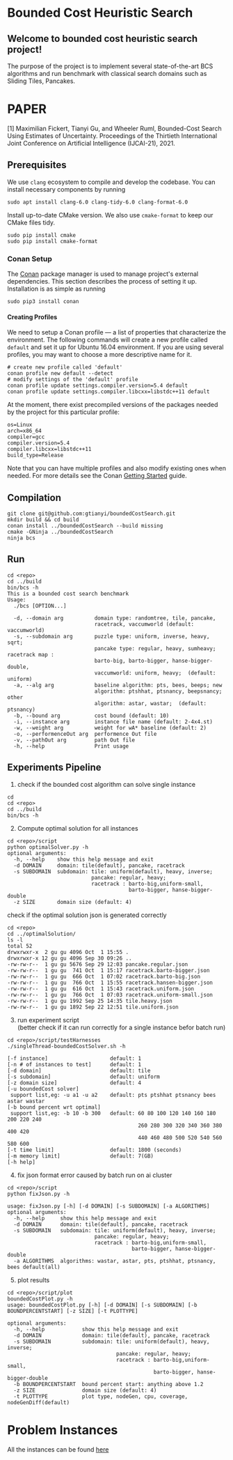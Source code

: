 # Bounded Cost Heuristic Search

## Welcome to bounded cost heuristic search project!
The purpose of the project is to implement several state-of-the-art BCS algorithms and run benchmark with classical search domains such as Sliding Tiles, Pancakes. 

# PAPER
[1] Maximilian Fickert, Tianyi Gu, and Wheeler Ruml, Bounded-Cost Search Using Estimates of Uncertainty. Proceedings of the Thirtieth International Joint Conference on Artificial Intelligence (IJCAI-21), 2021.

## Prerequisites
We use `clang` ecosystem to compile and develop the codebase. You can install necessary components by running
```
sudo apt install clang-6.0 clang-tidy-6.0 clang-format-6.0
```

Install up-to-date CMake version. We also use `cmake-format` to keep our CMake files tidy.
```
sudo pip install cmake
sudo pip install cmake-format
``` 

### Conan Setup

The [Conan](https://conan.io) package manager is used to manage project's external
dependencies. This section describes the process of setting it up.  Installation is as simple as running

```
sudo pip3 install conan
```

#### Creating Profiles
We need to setup a Conan profile — a list of properties that characterize the
environment.  The following commands will create a new profile called `default` and set it up
for Ubuntu 16.04 environment.  If you are using several profiles, you may want to choose a
more descriptive name for it.
```
# create new profile called 'default'
conan profile new default --detect
# modify settings of the 'default' profile
conan profile update settings.compiler.version=5.4 default
conan profile update settings.compiler.libcxx=libstdc++11 default
```
At the moment, there exist precompiled versions of the packages needed by
the project for this particular profile:

```
os=Linux
arch=x86_64
compiler=gcc
compiler.version=5.4
compiler.libcxx=libstdc++11
build_type=Release
```

Note that you can have multiple profiles and also modify existing ones when needed.
For more details see the Conan [Getting Started](https://docs.conan.io/en/latest/getting_started.html) guide.


## Compilation
```
git clone git@github.com:gtianyi/boundedCostSearch.git
mkdir build && cd build
conan install ../boundedCostSearch --build missing
cmake -GNinja ../boundedCostSearch
ninja bcs 
```

## Run
```
cd <repo>
cd ../build
bin/bcs -h
This is a bounded cost search benchmark
Usage:
  ./bcs [OPTION...]

  -d, --domain arg          domain type: randomtree, tile, pancake,
                            racetrack, vaccumworld (default: vaccumworld)
  -s, --subdomain arg       puzzle type: uniform, inverse, heavy, sqrt;
                            pancake type: regular, heavy, sumheavy; racetrack map :
                            barto-big, barto-bigger, hanse-bigger-double,
                            vaccumworld: uniform, heavy;  (default: uniform)
  -a, --alg arg             baseline algorithm: pts, bees, beeps; new
                            algorithm: ptshhat, ptsnancy, beepsnancy; other
                            algorithm: astar, wastar;  (default: ptsnancy)
  -b, --bound arg           cost bound (default: 10)
  -i, --instance arg        instance file name (default: 2-4x4.st)
  -w, --weight arg          weight for wA* baseline (default: 2)
  -o, --performenceOut arg  performence Out file
  -v, --pathOut arg         path Out file
  -h, --help                Print usage

```

## Experiments Pipeline
1. check if the bounded cost algorithm can solve single instance
```
cd 
cd <repo>
cd ../build
bin/bcs -h
```

2. Compute optimal solution for all instances
```
cd <repo>/script
python optimalSolver.py -h
optional arguments:
  -h, --help    show this help message and exit
  -d DOMAIN     domain: tile(default), pancake, racetrack
  -s SUBDOMAIN  subdomain: tile: uniform(default), heavy, inverse; 
                           pancake: regular, heavy; 
                           racetrack : barto-big,uniform-small, 
                                       barto-bigger, hanse-bigger-double
  -z SIZE       domain size (default: 4)
```

check if the optimal solution json is generated correctly
```
cd <repo>
cd ../optimalSolution/
ls -l
total 52
drwxrwxr-x  2 gu gu 4096 Oct  1 15:55 .
drwxrwxr-x 12 gu gu 4096 Sep 30 09:26 ..
-rw-rw-r--  1 gu gu 5676 Sep 29 12:03 pancake.regular.json
-rw-rw-r--  1 gu gu  741 Oct  1 15:17 racetrack.barto-bigger.json
-rw-rw-r--  1 gu gu  666 Oct  1 07:02 racetrack.barto-big.json
-rw-rw-r--  1 gu gu  766 Oct  1 15:55 racetrack.hansen-bigger.json
-rw-rw-r--  1 gu gu  616 Oct  1 15:43 racetrack.uniform.json
-rw-rw-r--  1 gu gu  766 Oct  1 07:03 racetrack.uniform-small.json
-rw-rw-r--  1 gu gu 1992 Sep 25 14:35 tile.heavy.json
-rw-rw-r--  1 gu gu 1892 Sep 22 12:51 tile.uniform.json
```

3. run experiment script   
(better check if it can run correctly for a single instance befor batch run)
```
cd <repo>/script/testHarnesses
./singleThread-boundedCostSolver.sh -h

[-f instance]                    default: 1
[-n # of instances to test]      default: 1
[-d domain]                      default: tile
[-s subdomain]                   default: uniform
[-z domain size]                 default: 4
[-u boundedCost solver]
 support list,eg: -u a1 -u a2    default: pts ptshhat ptsnancy bees astar wastar
[-b bound percent wrt optimal]
 support list,eg: -b 10 -b 300   default: 60 80 100 120 140 160 180 200 220 240 
                                          260 280 300 320 340 360 380 400 420 
                                          440 460 480 500 520 540 560 580 600
[-t time limit]                  default: 1800 (seconds)
[-m memory limit]                default: 7(GB)
[-h help]
```

4. fix json format error caused by batch run on ai cluster 
```
cd <repo>/script
python fixJson.py -h

usage: fixJson.py [-h] [-d DOMAIN] [-s SUBDOMAIN] [-a ALGORITHMS]
optional arguments:
  -h, --help     show this help message and exit
  -d DOMAIN      domain: tile(default), pancake, racetrack
  -s SUBDOMAIN   subdomain: tile: uniform(default), heavy, inverse; 
                            pancake: regular, heavy; 
                            racetrack : barto-big,uniform-small, 
                                        barto-bigger, hanse-bigger-double
  -a ALGORITHMS  algorithms: wastar, astar, pts, ptshhat, ptsnancy, bees default(all)
```

5. plot results
```
cd <repo>/script/plot
boundedCostPlot.py -h
usage: boundedCostPlot.py [-h] [-d DOMAIN] [-s SUBDOMAIN] [-b BOUNDPERCENTSTART] [-z SIZE] [-t PLOTTYPE]

optional arguments:
  -h, --help            show this help message and exit
  -d DOMAIN             domain: tile(default), pancake, racetrack
  -s SUBDOMAIN          subdomain: tile: uniform(default), heavy, inverse; 
                                   pancake: regular, heavy; 
                                   racetrack : barto-big,uniform-small, 
                                               barto-bigger, hanse-bigger-double
  -b BOUNDPERCENTSTART  bound percent start: anything above 1.2
  -z SIZE               domain size (default: 4)
  -t PLOTTYPE           plot type, nodeGen, cpu, coverage, nodeGenDiff(default)
```

# Problem Instances
All the instances can be found [here](https://github.com/gtianyi/searchDomainInstanceFiles)

